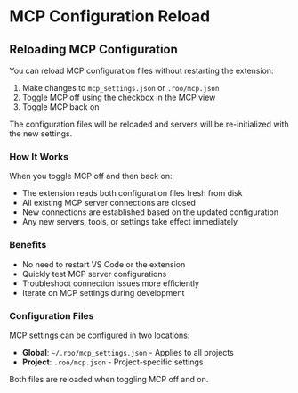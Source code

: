 # MCP Configuration Reload

## Reloading MCP Configuration

You can reload MCP configuration files without restarting the extension:

1. Make changes to `mcp_settings.json` or `.roo/mcp.json`
2. Toggle MCP off using the checkbox in the MCP view
3. Toggle MCP back on

The configuration files will be reloaded and servers will be re-initialized with the new settings.

### How It Works

When you toggle MCP off and then back on:

- The extension reads both configuration files fresh from disk
- All existing MCP server connections are closed
- New connections are established based on the updated configuration
- Any new servers, tools, or settings take effect immediately

### Benefits

- No need to restart VS Code or the extension
- Quickly test MCP server configurations
- Troubleshoot connection issues more efficiently
- Iterate on MCP settings during development

### Configuration Files

MCP settings can be configured in two locations:

- **Global**: `~/.roo/mcp_settings.json` - Applies to all projects
- **Project**: `.roo/mcp.json` - Project-specific settings

Both files are reloaded when toggling MCP off and on.
